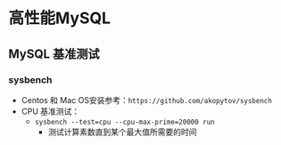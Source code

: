 # 高性能MySQL

## MySQL 基准测试

### sysbench

* Centos 和 Mac OS安装参考：`https://github.com/akopytov/sysbench`
* CPU 基准测试：
  * `sysbench --test=cpu --cpu-max-prime=20000 run`
    * 测试计算素数直到某个最大值所需要的时间